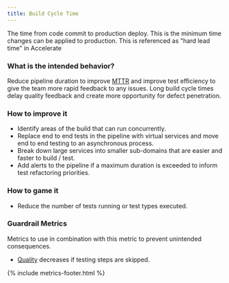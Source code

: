 ```yaml
---
title: Build Cycle Time
---
```


The time from code commit to production deploy. This is the minimum time changes can be applied to production. This is
referenced as "hard lead time" in Accelerate

### What is the intended behavior?

Reduce pipeline duration to improve [MTTR](./mean-time-to-repair.html) and improve test efficiency to
give the team more rapid feedback to any issues. Long build cycle times delay quality feedback
and create more opportunity for defect penetration.

### How to improve it

- Identify areas of the build that can run concurrently.
- Replace end to end tests in the pipeline with virtual services and move end to end testing to an asynchronous process.
- Break down large services into smaller sub-domains that are easier and faster to build / test.
- Add alerts to the pipeline if a maximum duration is exceeded to inform test refactoring priorities.

### How to game it

- Reduce the number of tests running or test types executed.

### Guardrail Metrics

Metrics to use in combination with this metric to prevent unintended consequences.

- [Quality](./quality.html) decreases if testing steps are skipped.

{% include metrics-footer.html %}
